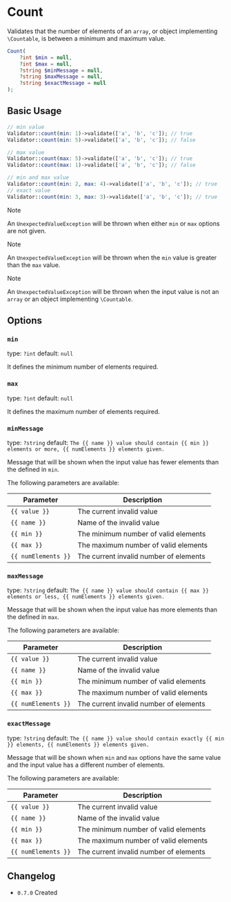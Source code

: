 # Count

Validates that the number of elements of an `array`, or object implementing `\Countable`, is between a minimum and maximum value.

```php
Count(
    ?int $min = null, 
    ?int $max = null,
    ?string $minMessage = null,
    ?string $maxMessage = null,
    ?string $exactMessage = null
);
```

## Basic Usage

```php
// min value
Validator::count(min: 1)->validate(['a', 'b', 'c']); // true
Validator::count(min: 5)->validate(['a', 'b', 'c']); // false

// max value
Validator::count(max: 5)->validate(['a', 'b', 'c']); // true
Validator::count(max: 1)->validate(['a', 'b', 'c']); // false

// min and max value
Validator::count(min: 2, max: 4)->validate(['a', 'b', 'c']); // true
// exact value
Validator::count(min: 3, max: 3)->validate(['a', 'b', 'c']); // true
```

> [!NOTE]
> An `UnexpectedValueException` will be thrown when either `min` or `max` options are not given.

> [!NOTE]
> An `UnexpectedValueException` will be thrown when the `min` value is greater than the `max` value.

> [!NOTE]
> An `UnexpectedValueException` will be thrown when the input value is not an `array` or an object implementing `\Countable`.

## Options

### `min`

type: `?int` default: `null`

It defines the minimum number of elements required.

### `max`

type: `?int` default: `null`

It defines the maximum number of elements required.

### `minMessage`

type: `?string` default: `The {{ name }} value should contain {{ min }} elements or more, {{ numElements }} elements given.`

Message that will be shown when the input value has fewer elements than the defined in `min`.

The following parameters are available:

| Parameter           | Description                            |
|---------------------|----------------------------------------|
| `{{ value }}`       | The current invalid value              |
| `{{ name }}`        | Name of the invalid value              |
| `{{ min }}`         | The minimum number of valid elements   |
| `{{ max }}`         | The maximum number of valid elements   |
| `{{ numElements }}` | The current invalid number of elements |

### `maxMessage`

type: `?string` default: `The {{ name }} value should contain {{ max }} elements or less, {{ numElements }} elements given.`

Message that will be shown when the input value has more elements than the defined in `max`.

The following parameters are available:

| Parameter           | Description                            |
|---------------------|----------------------------------------|
| `{{ value }}`       | The current invalid value              |
| `{{ name }}`        | Name of the invalid value              |
| `{{ min }}`         | The minimum number of valid elements   |
| `{{ max }}`         | The maximum number of valid elements   |
| `{{ numElements }}` | The current invalid number of elements |

### `exactMessage`

type: `?string` default: `The {{ name }} value should contain exactly {{ min }} elements, {{ numElements }} elements given.`

Message that will be shown when `min` and `max` options have the same value and the input value has a different number of elements.

The following parameters are available:

| Parameter           | Description                            |
|---------------------|----------------------------------------|
| `{{ value }}`       | The current invalid value              |
| `{{ name }}`        | Name of the invalid value              |
| `{{ min }}`         | The minimum number of valid elements   |
| `{{ max }}`         | The maximum number of valid elements   |
| `{{ numElements }}` | The current invalid number of elements |

## Changelog

- `0.7.0` Created
